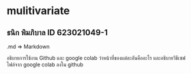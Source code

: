 # mulitivariate


## ธนิก พิมภิบาล ID 623021049-1

.md => Markdown

อธิบายการใช้งาน Github และ google colab ว่าหน้าที่ของแต่ละอันคืออะไร และอธิบายวิธีเซฟไฟล์จาก google colab ลงใน github
